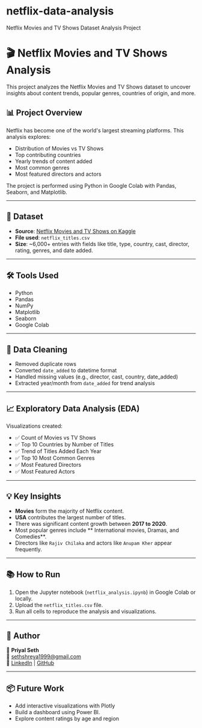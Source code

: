 # netflix-data-analysis
Netflix Movies and TV Shows Dataset Analysis Project
# 🎬 Netflix Movies and TV Shows Analysis

This project analyzes the Netflix Movies and TV Shows dataset to uncover insights about content trends, popular genres, countries of origin, and more. 

## 📊 Project Overview

Netflix has become one of the world's largest streaming platforms. This analysis explores:

- Distribution of Movies vs TV Shows
- Top contributing countries
- Yearly trends of content added
- Most common genres
- Most featured directors and actors

The project is performed using Python in Google Colab with Pandas, Seaborn, and Matplotlib.

---

## 📁 Dataset

- **Source**: [Netflix Movies and TV Shows on Kaggle](https://www.kaggle.com/datasets/shivamb/netflix-shows)
- **File used**: `netflix_titles.csv`
- **Size**: ~6,000+ entries with fields like title, type, country, cast, director, rating, genres, and date added.

---

## 🛠️ Tools Used

- Python
- Pandas
- NumPy
- Matplotlib
- Seaborn
- Google Colab

---

## 🔄 Data Cleaning

- Removed duplicate rows
- Converted `date_added` to datetime format
- Handled missing values (e.g., director, cast, country, date_added)
- Extracted year/month from `date_added` for trend analysis

---

## 📈 Exploratory Data Analysis (EDA)

Visualizations created:

- ✅ Count of Movies vs TV Shows
- ✅ Top 10 Countries by Number of Titles
- ✅ Trend of Titles Added Each Year
- ✅ Top 10 Most Common Genres
- ✅ Most Featured Directors
- ✅ Most Featured Actors

---

## 💡 Key Insights

- **Movies** form the majority of Netflix content.
- **USA** contributes the largest number of titles.
- There was significant content growth between **2017 to 2020**.
- Most popular genres include ** International movies, Dramas, and Comedies**.
- Directors like `Rajiv Chilaka` and actors like `Anupam Kher` appear frequently.

---

## 📚 How to Run

1. Open the Jupyter notebook (`netflix_analysis.ipynb`) in Google Colab or locally.
2. Upload the `netflix_titles.csv` file.
3. Run all cells to reproduce the analysis and visualizations.

---

## 📌 Author

👤 **Priyal Seth**  
📧 sethshreya1999@gmail.com  
🔗 [LinkedIn](https://www.linkedin.com/in/priyal-seth-2493302a2/) | [GitHub](https://github.com/priyalseth)

---

## 📦 Future Work

- Add interactive visualizations with Plotly
- Build a dashboard using Power BI.
- Explore content ratings by age and region
